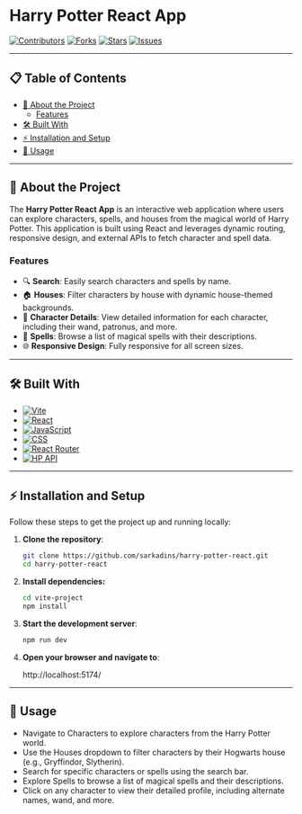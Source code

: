 # Harry Potter React App

[![Contributors](https://img.shields.io/github/contributors/sarkadins/harry-potter-react?style=flat-square)](https://github.com/sarkadins/harry-potter-react/graphs/contributors)
[![Forks](https://img.shields.io/github/forks/sarkadins/harry-potter-react?style=flat-square)](https://github.com/sarkadins/harry-potter-react/forks)
[![Stars](https://img.shields.io/github/stars/sarkadins/harry-potter-react?style=flat-square)](https://github.com/sarkadins/harry-potter-react/stargazers)
[![Issues](https://img.shields.io/github/issues/sarkadins/harry-potter-react?style=flat-square)](https://github.com/sarkadins/harry-potter-react/issues)


---
## 📋 Table of Contents

- [🌟 About the Project](#🌟-about-the-project)
  - [Features](#features)
- [🛠️ Built With](#🛠️-built-with)
- [⚡ Installation and Setup](#⚡-installation-and-setup)
- [🚀 Usage](#🚀-usage)

---

## 🌟 About the Project

The **Harry Potter React App** is an interactive web application where users can explore characters, spells, and houses from the magical world of Harry Potter. This application is built using React and leverages dynamic routing, responsive design, and external APIs to fetch character and spell data.

### Features

- 🔍 **Search**: Easily search characters and spells by name.
- 🏠 **Houses**: Filter characters by house with dynamic house-themed backgrounds.
- 📜 **Character Details**: View detailed information for each character, including their wand, patronus, and more.
- 🌌 **Spells**: Browse a list of magical spells with their descriptions.
- 🌐 **Responsive Design**: Fully responsive for all screen sizes.

---

## 🛠️ Built With 

- [![Vite](https://img.shields.io/badge/vite-4.0.0-purple?style=flat-square&logo=vite)](https://vitejs.dev/)
- [![React](https://img.shields.io/badge/react-18.0.0-blue?style=flat-square&logo=react)](https://reactjs.org/) 
- [![JavaScript](https://img.shields.io/badge/javascript-ES6-yellow?style=flat-square&logo=javascript)](https://developer.mozilla.org/en-US/docs/Web/JavaScript) 
- [![CSS](https://img.shields.io/badge/css-3-blue?style=flat-square&logo=css3)](https://developer.mozilla.org/en-US/docs/Web/CSS)
- [![React Router](https://img.shields.io/badge/react--router-6.0.0-critical?style=flat-square&logo=react-router)](https://reactrouter.com/)
- [![HP API](https://img.shields.io/badge/HP--API-available-brightgreen?style=flat-square&logo=magic-the-gathering)](https://hp-api.onrender.com/) 


---

## ⚡ Installation and Setup

Follow these steps to get the project up and running locally:

1. **Clone the repository**:
   ```bash
   git clone https://github.com/sarkadins/harry-potter-react.git
   cd harry-potter-react
2. **Install dependencies:**
   ```bash
   cd vite-project
   npm install
3. **Start the development server**:
   ```bash
   npm run dev
4. **Open your browser and navigate to**:

   http://localhost:5174/

---

## 🚀 Usage

- Navigate to Characters to explore characters from the Harry Potter world.
- Use the Houses dropdown to filter characters by their Hogwarts house (e.g., Gryffindor, Slytherin).
- Search for specific characters or spells using the search bar.
- Explore Spells to browse a list of magical spells and their descriptions.
- Click on any character to view their detailed profile, including alternate names, wand, and more.
